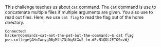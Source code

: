 This challenge teaches us about `cat` command. The `cat` command is use to concatenate multiple files if multiple arguments are given. You also use to read out files. Here, we use `cat flag` to read the flag out of the home directory.
```
Connected!
hacker@commands~cat-not-the-pet-but-the-command:~$ cat flag
pwn.college{AHnIwcygD0yMlh73tNq8fXw2-fm.dFzN1QDL2ETO0czW}
```
